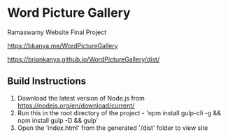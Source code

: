 # Word Picture Gallery
Ramaswamy Website Final Project

https://bkanya.me/WordPictureGallery

https://briankanya.github.io/WordPictureGallery/dist/

## Build Instructions

1. Download the latest version of Node.js from https://nodejs.org/en/download/current/
2. Run this in the root directory of the project - 'npm install gulp-cli -g && npm install gulp -D && gulp'
3. Open the 'index.html' from the generated '/dist' folder to view site
